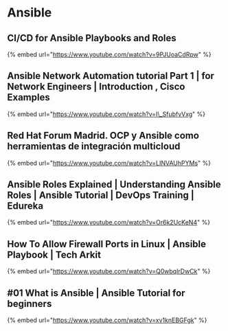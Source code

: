 # Ansible

## CI/CD for Ansible Playbooks and Roles

{% embed url="https://www.youtube.com/watch?v=9PJUoaCdRpw" %}

## Ansible Network Automation tutorial Part 1 \| for Network Engineers \| Introduction , Cisco Examples

{% embed url="https://www.youtube.com/watch?v=I\_SfubfvVxg" %}

## Red Hat Forum Madrid. OCP y Ansible como herramientas de integración multicloud

{% embed url="https://www.youtube.com/watch?v=LINVAUhPYMs" %}

## Ansible Roles Explained \| Understanding Ansible Roles \| Ansible Tutorial \| DevOps Training \| Edureka

{% embed url="https://www.youtube.com/watch?v=Or6k2UcKeN4" %}

## How To Allow Firewall Ports in Linux \| Ansible Playbook \| Tech Arkit

{% embed url="https://www.youtube.com/watch?v=Q0wbqlrDwCk" %}

## \#01 What is Ansible \| Ansible Tutorial for beginners

{% embed url="https://www.youtube.com/watch?v=xv1knEBGFgk" %}



